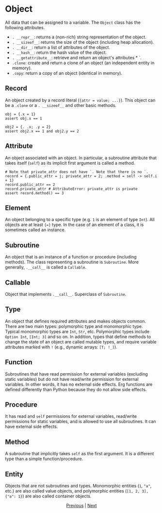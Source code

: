 # Object

All data that can be assigned to a variable. The `Object` class has the following attributes.

* `. __repr__`: returns a (non-rich) string representation of the object.
* `. __sizeof__`: returns the size of the object (including heap allocation).
* `. __dir__`: return a list of attributes of the object.
* `. __hash__`: return the hash value of the object.
* `. __getattribute__`: retrieve and return an object's attributes * `.
* `.clone`: create and return a clone of an object (an independent entity in memory).
* `.copy`: return a copy of an object (identical in memory).

## Record

An object created by a record literal (`{attr = value; ...}`).
This object can be a `.clone` or a `. __sizeof__` and other basic methods.

```erg
obj = {.x = 1}
assert obj.x == 1

obj2 = {. .x; .y = 2}
assert obj2.x == 1 and obj2.y == 2
```

## Attribute

An object associated with an object. In particular, a subroutine attribute that takes itself (`self`) as its implicit first argument is called a method.

```erg
# Note that private_attr does not have `. Note that there is no `.
record = {.public_attr = j; private_attr = 2; .method = self -> self.i + 1}
record.public_attr == 2
record.private_attr # AttributeError: private_attr is private
assert record.method() == 3
```

## Element

An object belonging to a specific type (e.g. `1` is an element of type `Int`). All objects are at least `{=}` type.
In the case of an element of a class, it is sometimes called an instance.

## Subroutine

An object that is an instance of a function or procedure (including methods). The class representing a subroutine is `Subroutine`.
More generally, `.__call__` is called a `Callable`.

## Callable

Object that implements `.__call__`. Superclass of `Subroutine`.

## Type

An object that defines required attributes and makes objects common.
There are two main types: polymorphic type and monomorphic type. Typical monomorphic types are `Int`, `Str`, etc. Polymorphic types include `Option Int`, `[Int; 3]` and so on.
In addition, types that define methods to change the state of an object are called mutable types, and require variable attributes marked with `!` (e.g., dynamic arrays: `[T; !_]`).

## Function

Subroutines that have read permission for external variables (excluding static variables) but do not have read/write permission for external variables. In other words, it has no external side effects.
Erg functions are defined differently than Python because they do not allow side effects.

## Procedure

It has read and `self` permissions for external variables, read/write permissions for static variables, and is allowed to use all subroutines. It can have external side effects.

## Method

A subroutine that implicitly takes `self` as the first argument. It is a different type than a simple function/procedure.

## Entity

Objects that are not subroutines and types.
Monomorphic entities (`1`, `"a"`, etc.) are also called value objects, and polymorphic entities (`[1, 2, 3], {"a": 1}`) are also called container objects.

<p align='center'>
    <a href='. /24_module.md'>Previous</a> | <a href='. /26_pattern_matching.md'>Next</a>
</p>
